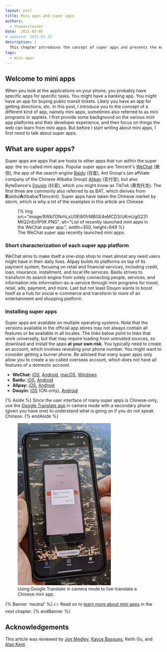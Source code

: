```yaml
---
layout: post
title: Mini apps and super apps
authors:
  - thomassteiner
date:  2021-02-05
# updated: 2021-01-25
description: |
  This chapter introduces the concept of super apps and presents the major players.
tags:
  - mini-apps
---
```


## Welcome to mini apps

When you look at the applications on your phone, you probably have specific apps for specific tasks.
You might have a banking app. You might have an app for buying public transit tickets. Likely you
have an app for getting directions, etc. In this post, I introduce you to the concept of a different
kind of app, namely mini apps, sometimes also referred to as mini programs or applets. I first
provide some background on the various mini app platforms and their developer experience, and then
focus on things the web can learn from mini apps. But before I start writing about mini apps, I
first need to talk about super apps.

## What are super apps?

Super apps are apps that are hosts to other apps that run within the super app: the so-called mini
apps. Popular super apps are Tencent's [WeChat](https://weixin.qq.com/) (微信), the app of the
search engine [Baidu](https://baidu.com/) (百度), Ant Group's (an affiliate company of the Chinese
Alibaba Group) [Alipay](https://www.alipay.com/) (支付宝), but also ByteDance's
[Douyin](https://www.douyin.com/) (抖音), which you might know as TikTok (蒂克托克). The first three
are commonly also referred to as BAT, which derives from **B**(aidu)**A**(libaba)**T**(encent). Super apps have taken the
Chinese market by storm, which is why a lot of the examples in this article are Chinese.

<figure class="w-figure">
  {% Img src="image/8WbTDNrhLsU0El80frMBGE4eMCD3/UKmUgG231MtQ2nEo1P0K.PNG", alt="List of recently launched mini apps in the WeChat super app.", width=300, height=649 %}
  <figcaption class="w-figcaption">The WeChat super app recently launched mini apps.</figcaption>
</figure>

### Short characterization of each super app platform

WeChat aims to make itself a one-stop shop to meet almost any need users might have in their daily
lives. Alipay builds its platforms on top of its payment system, focusing on retail and financial
services, including credit, loan, insurance, installment, and local life services. Baidu strives to
transform its search engine from solely connecting people, services, and information into
information-as-a-service through mini programs for travel, retail, ads, payment, and more. Last but
not least Douyin wants to boost itself as a hub for social e-commerce and transform to more of an
entertainment and shopping platform.

### Installing super apps

Super apps are available on multiple operating systems. Note that the versions available in
the official app stores may not always contain all features or be available in all locales. The
links below point to links that work universally, but that may require loading from untrusted
sources, so download and install the apps **at your own risk**. You typically need to create an
account, which involves revealing your phone number. You might want to consider getting a burner
phone. Be advised that many super apps only allow you to create a so-called overseas account, which
does not have all features of a domestic account.

- **WeChat:** [iOS](https://apps.apple.com/us/app/wechat/id414478124),
  [Android](https://weixin.qq.com/cgi-bin/readtemplate?uin=&stype=&promote=&fr=&lang=zh_CN&ADTAG=&check=false&t=weixin_download_method&sys=android&loc=weixin,android,web,0),
  [macOS](https://mac.weixin.qq.com/), [Windows](https://pc.weixin.qq.com/)
- **Baidu:** [iOS](https://apps.apple.com/us/app/%E7%99%BE%E5%BA%A6/id382201985),
  [Android](https://play.google.com/store/apps/details?id=com.baidu.searchbox&hl=en)
- **Alipay:** [iOS](https://itunes.apple.com/app/id333206289?mt=8),
  [Android](https://t.alipayobjects.com/L1/71/100/and/alipay_wap_main.apk)
- **Douyin:**
  [iOS](https://itunes.apple.com/cn/app/%E6%8A%96%E9%9F%B3%E7%9F%AD%E8%A7%86%E9%A2%91/id1142110895?l=zh&ls=1&mt=8)
  (CN-only), [Android](http://s.toutiao.com/UsMYE/)

{% Aside %}
Since the user interface of many super apps is Chinese-only, use the
[Google Translate app](https://translate.google.com/intl/en/about/#!#speak-with-the-world) in camera
mode with a secondary phone (given you have one) to understand what is going on if you do not speak Chinese.
{% endAside %}

<figure class="w-figure">
  <img src="google-translate.png" alt="A secondary phone running Google Translate in camera mode live-translating the user interface of a Chinese mini app running on the primary phone." width="300">
  <figcaption class="w-figure">
    Using Google Translate in camera mode to live-translate a Chinese mini app.
  </figcaption>
</figure>

{% Banner 'neutral' %}
  👉 Read on to [learn more about mini apps](/mini-app-about/) in the next chapter.
{% endBanner %}

## Acknowledgements

This article was reviewed by
[Joe Medley](https://github.com/jpmedley),
[Kayce Basques](https://github.com/kaycebasques),
Keith Gu,
and [Alan Kent](https://github.com/alankent).
